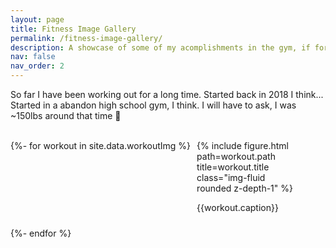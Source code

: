 ```yaml
---
layout: page
title: Fitness Image Gallery
permalink: /fitness-image-gallery/
description: A showcase of some of my acomplishments in the gym, if for nothing more than personal tracking && goals. 
nav: false
nav_order: 2
---
```


So far I have been working out for a long time. Started back in 2018 I think... 
Started in a abandon high school gym, I think. I will have to ask, I was ~150lbs around that time 🤔

<br />

<div class="grid">
  {%- for workout in site.data.workoutImg %}
    <div class="grid-item">
      {% include figure.html path=workout.path title=workout.title class="img-fluid rounded z-depth-1" %}
      <p>{{workout.caption}}</p>
    </div>
  {%- endfor %}
</div>

<!-- <style>
  .grid-item { width: 20vw; }
  .grid-item--width2 { width: 25vw; }
</style> -->

<style>
  .grid {
    display: flex;
    flex-wrap: wrap;
    gap: 10px; /* Adjust spacing between items */
  }

  .grid-item {
    /* width: calc(25% - 10px); Four columns on larger screens */
      width: calc(33.33% - 10px); /* Three columns for medium screens */

    box-sizing: border-box; /* Ensure padding and borders are included in the width and height */
  }

  /* @media (max-width: 1200px) {
    .grid-item {
      width: calc(33.33% - 10px); /* Three columns for medium screens */
  /* } */
    /* }  */

  @media (max-width: 768px) {
    .grid-item {
      width: calc(50% - 10px); /* Two columns for small screens */
    }
  }

  @media (max-width: 480px) {
    .grid-item {
      width: 100%; /* One column for mobile screens */
    }
  }
</style>